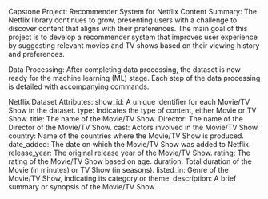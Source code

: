 Capstone Project: Recommender System for Netflix Content
Summary:
The Netflix library continues to grow, presenting users with a challenge to discover content that aligns with their preferences. The main goal of this project is to develop a recommender system that improves user experience by suggesting relevant movies and TV shows based on their viewing history and preferences.

Data Processing:
After completing data processing, the dataset is now ready for the machine learning (ML) stage. Each step of the data processing is detailed with accompanying commands.

Netflix Dataset Attributes:
show_id: A unique identifier for each Movie/TV Show in the dataset.
type: Indicates the type of content, either Movie or TV Show.
title: The name of the Movie/TV Show.
Director: The name of the Director of the Movie/TV Show.
cast: Actors involved in the Movie/TV Show.
country: Name of the countries where the Movie/TV Show is produced.
date_added: The date on which the Movie/TV Show was added to Netflix.
release_year: The original release year of the Movie/TV Show.
rating: The rating of the Movie/TV Show based on age.
duration: Total duration of the Movie (in minutes) or TV Show (in seasons).
listed_in: Genre of the Movie/TV Show, indicating its category or theme.
description: A brief summary or synopsis of the Movie/TV Show.

